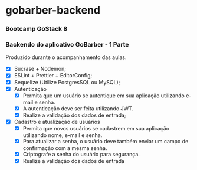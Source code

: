 # gobarber-backend

### Bootcamp GoStack 8


### Backendo do aplicativo GoBarber - 1 Parte

Produzido durante o acompanhamento das aulas.


- [x] Sucrase + Nodemon;
- [x] ESLint + Prettier + EditorConfig;
- [x] Sequelize (Utilize PostgresSQL ou MySQL);
- [x] Autenticação
  - [x] Permita que um usuário se autentique em sua aplicação utilizando e-mail e senha.
  - [x] A autenticação deve ser feita utilizando JWT.
  - [x] Realize a validação dos dados de entrada;
- [x] Cadastro e atualização de usuários
  - [x] Permita que novos usuários se cadastrem em sua aplicação utilizando nome, e-mail e senha.
  - [x] Para atualizar a senha, o usuário deve também enviar um campo de confirmação com a mesma senha.
  - [x] Criptografe a senha do usuário para segurança.
  - [x] Realize a validação dos dados de entrada

